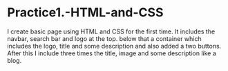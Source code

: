 # Practice1.-HTML-and-CSS
I create basic page using HTML and CSS for the first time.
It includes the navbar, search bar and logo at the top.
below that a container which includes the logo, title and some description and also added a two buttons.
After this I include three times the title, image and some description like a blog.
